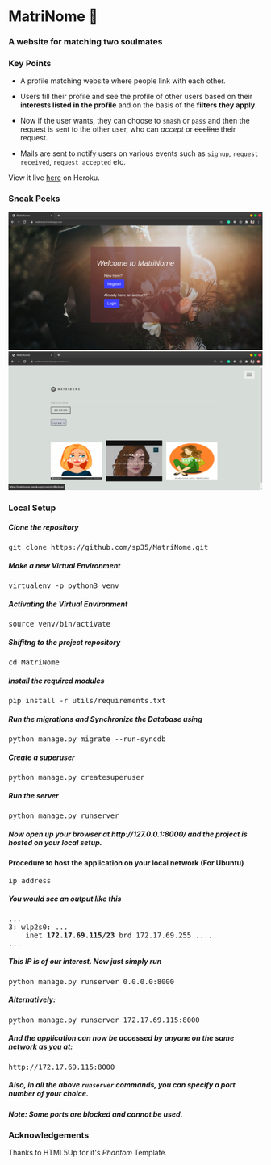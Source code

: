 # MatriNome :sparkling_heart: #
### A website for matching two soulmates ###

### Key Points
- A profile matching website where people link with each other.

- Users fill their profile and see the profile of other users based on their **interests listed in the profile** and on the basis of the **filters they apply**.
 
- Now if the user wants, they can choose to `smash` or `pass` and then the request is sent to the other user, who can *accept* or <del>decline</del> their request.

- Mails are sent to notify users on various events such as `signup`, `request received`, `request accepted` etc.

View it live [here](https://matrinome.herokuapp.com/) on Heroku.

### Sneak Peeks
![Landing Page](./demo/screenshots/landing.png)
![Home Page](./demo/screenshots/home.png)


### Local Setup
<h5>Clone the repository</h5>
<pre>git clone https://github.com/sp35/MatriNome.git</pre>
<h5>Make a new Virtual Environment</h5>
<pre>virtualenv -p python3 venv</pre>
<h5>Activating the Virtual Environment</h5>
<pre>source venv/bin/activate</pre>
<h5>Shifitng to the project repository</h5>
<pre>cd MatriNome</pre>
<h5>Install the required modules</h5>
<pre>pip install -r utils/requirements.txt</pre>
<h5>Run the migrations and Synchronize the Database using</h5>
<pre>python manage.py migrate --run-syncdb</pre>
<h5>Create a superuser</h5>
<pre>python manage.py createsuperuser</pre>
<h5>Run the server</h5>
<pre>python manage.py runserver</pre>
<h5>Now open up your browser at http://127.0.0.1:8000/ and the project is 
hosted on your local setup.</h5>
<h4>Procedure to host the application on your local network (For Ubuntu)</h4>
<pre>ip address</pre>
<h5>You would see an output like this</h5>
<pre>
...
3: wlp2s0: ...
    inet <b>172.17.69.115/23</b> brd 172.17.69.255 ....
...
</pre>
<h5>This IP is of our interest. Now just simply run</h5>
<pre>python manage.py runserver 0.0.0.0:8000</pre>
<h5>Alternatively:</h5> <pre>python manage.py runserver 172.17.69.115:8000</pre>
<h5>And the application can now be accessed by anyone on the same network as you at:</h5>
<pre>http://172.17.69.115:8000</pre>
<h5>Also, in all the above <code>runserver</code> commands, you can specify a port number of your choice.</h5>
<h5>Note: Some ports are blocked and cannot be used.</h5>

### Acknowledgements
Thanks to HTML5Up for it's *Phantom* Template.
